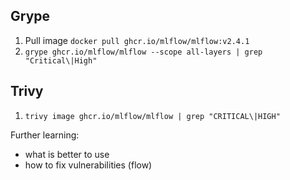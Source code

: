 ## Grype
1. Pull image `docker pull ghcr.io/mlflow/mlflow:v2.4.1`
2. `grype ghcr.io/mlflow/mlflow --scope all-layers | grep "Critical\|High"`

## Trivy
1.  `trivy image ghcr.io/mlflow/mlflow | grep "CRITICAL\|HIGH"`

Further learning:
- what is better to use
- how to fix vulnerabilities (flow)


